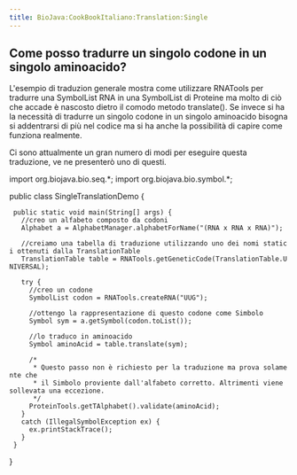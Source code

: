 ```yaml
---
title: BioJava:CookBookItaliano:Translation:Single
---
```


Come posso tradurre un singolo codone in un singolo aminoacido?
---------------------------------------------------------------

L'esempio di traduzion generale mostra come utilizzare RNATools per
tradurre una SymbolList RNA in una SymbolList di Proteine ma molto di
ciò che accade è nascosto dietro il comodo metodo translate(). Se invece
si ha la necessità di tradurre un singolo codone in un singolo
aminoacido bisogna si addentrarsi di più nel codice ma si ha anche la
possibilità di capire come funziona realmente.

Ci sono attualmente un gran numero di modi per eseguire questa
traduzione, ve ne presenterò uno di questi.

<java> import org.biojava.bio.seq.\*; import org.biojava.bio.symbol.\*;

public class SingleTranslationDemo {

` public static void main(String[] args) {`  
`   //creo un alfabeto composto da codoni`  
`   Alphabet a = AlphabetManager.alphabetForName("(RNA x RNA x RNA)");`

`   //creiamo una tabella di traduzione utilizzando uno dei nomi statici ottenuti dalla TranslationTable`  
`   TranslationTable table = RNATools.getGeneticCode(TranslationTable.UNIVERSAL);`

`   try {`  
`     //creo un codone`  
`     SymbolList codon = RNATools.createRNA("UUG");`

`     //ottengo la rappresentazione di questo codone come Simbolo`  
`     Symbol sym = a.getSymbol(codon.toList());`

`     //lo traduco in aminoacido`  
`     Symbol aminoAcid = table.translate(sym);`

`     /*`  
`      * Questo passo non è richiesto per la traduzione ma prova solamente che`  
`      * il Simbolo proviente dall'alfabeto corretto. Altrimenti viene sollevata una eccezione.`  
`      */`  
`     ProteinTools.getTAlphabet().validate(aminoAcid);`  
`   }`  
`   catch (IllegalSymbolException ex) {`  
`     ex.printStackTrace();`  
`   }`  
` }`

} </java>
